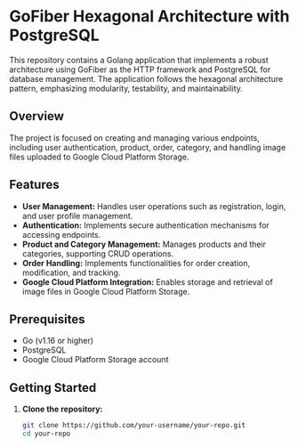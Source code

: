# GoFiber Hexagonal Architecture with PostgreSQL

This repository contains a Golang application that implements a robust architecture using GoFiber as the HTTP framework and PostgreSQL for database management. The application follows the hexagonal architecture pattern, emphasizing modularity, testability, and maintainability.

## Overview

The project is focused on creating and managing various endpoints, including user authentication, product, order, category, and handling image files uploaded to Google Cloud Platform Storage.

## Features

- **User Management:** Handles user operations such as registration, login, and user profile management.
- **Authentication:** Implements secure authentication mechanisms for accessing endpoints.
- **Product and Category Management:** Manages products and their categories, supporting CRUD operations.
- **Order Handling:** Implements functionalities for order creation, modification, and tracking.
- **Google Cloud Platform Integration:** Enables storage and retrieval of image files in Google Cloud Platform Storage.

## Prerequisites

- Go (v1.16 or higher)
- PostgreSQL
- Google Cloud Platform Storage account

## Getting Started

1. **Clone the repository:**
   ```bash
   git clone https://github.com/your-username/your-repo.git
   cd your-repo
